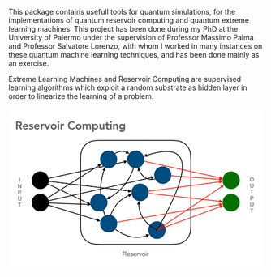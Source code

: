 This package contains usefull tools for quantum simulations, for the implementations of quantum reservoir computing and quantum extreme learning machines.
This project has been done during my PhD at the University of Palermo under the supervision of Professor Massimo Palma and Professor Salvatore Lorenzo, with whom I worked in many instances on these quantum machine learning techniques, and has been done mainly as an exercise.

Extreme Learning Machines and Reservoir Computing are supervised learning algorithms which exploit a random substrate as hidden layer in order to linearize the learning of a problem.


![Reservoir Computing Diagram](images/Reservoir%20computing.png)
